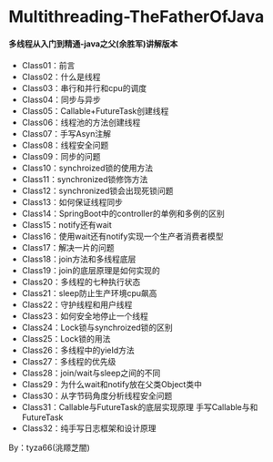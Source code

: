 # Multithreading-TheFatherOfJava
#### 多线程从入门到精通-java之父(余胜军)讲解版本

- Class01：前言
- Class02：什么是线程
- Class03：串行和并行和cpu的调度
- Class04：同步与异步
- Class05：Callable+FutureTask创建线程
- Class06：线程池的方法创建线程
- Class07：手写Asyn注解
- Class08：线程安全问题
- Class09：同步的问题
- Class10：synchroized锁的使用方法
- Class11：synchronized锁修饰方法
- Class12：synchronized锁会出现死锁问题
- Class13：如何保证线程同步
- Class14：SpringBoot中的controller的单例和多例的区别
- Class15：notify还有wait
- Class16：使用wait还有notify实现一个生产者消费者模型
- Class17：解决一片的问题
- Class18：join方法和多线程底层
- Class19：join的底层原理是如何实现的
- Class20：多线程的七种执行状态
- Class21：sleep防止生产环境cpu飙高
- Class22：守护线程和用户线程
- Class23：如何安全地停止一个线程
- Class24：Lock锁与synchroized锁的区别
- Class25：Lock锁的用法
- Class26：多线程中的yieId方法
- Class27：多线程的优先级
- Class28：join/wait与sleep之间的不同
- Class29：为什么wait和notify放在父类Object类中
- Class30：从字节码角度分析线程安全问题
- Class31：Callable与FutureTask的底层实现原理 手写Callable与和FutureTask
- Class32：纯手写日志框架和设计原理

By：tyza66(洮羱芝闇)